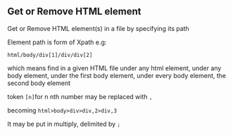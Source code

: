 ## Get or Remove HTML element

Get or Remove HTML element(s) in a file by specifying its path    

Element path is form of Xpath e.g:

```html/body/div[1]/div/div[2]```

which means find in a given HTML file under any html element, under any body element, under the first body element, under every body element, the second body element   

token ```[n]```for n nth number may be replaced with ```,```

becoming  ```html>body>div>div,2>div,3```  

It may be put in multiply, delimited by ```;```
